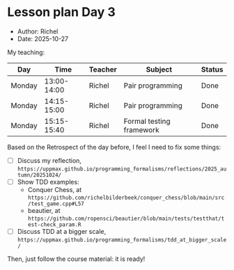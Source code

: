 # Lesson plan Day 3

- Author: Richel
- Date: 2025-10-27

My teaching:

Day      |Time       |Teacher|Subject                 |Status
---------|-----------|-------|------------------------|-----
Monday   |13:00-14:00|Richel |Pair programming        |Done
Monday   |14:15-15:00|Richel |Pair programming        |Done
Monday   |15:15-15:40|Richel |Formal testing framework|Done

Based on the Retrospect of the day before, I feel I need to fix some things:

- [ ] Discuss my reflection, `https://uppmax.github.io/programming_formalisms/reflections/2025_autumn/20251024/`
- [ ] Show TDD examples:
    - Conquer Chess, at `https://github.com/richelbilderbeek/conquer_chess/blob/main/src/test_game.cpp#L57`
    - beautier, at `https://github.com/ropensci/beautier/blob/main/tests/testthat/test-check_param.R`
- [ ] Discuss TDD at a bigger scale, `https://uppmax.github.io/programming_formalisms/tdd_at_bigger_scale/`

Then, just follow the course material: it is ready!

